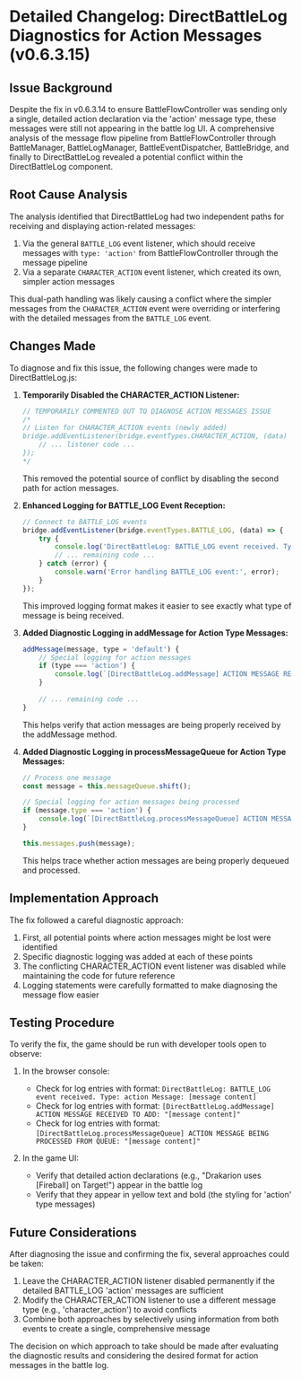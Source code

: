 # Detailed Changelog: DirectBattleLog Diagnostics for Action Messages (v0.6.3.15)

## Issue Background

Despite the fix in v0.6.3.14 to ensure BattleFlowController was sending only a single, detailed action declaration via the 'action' message type, these messages were still not appearing in the battle log UI. A comprehensive analysis of the message flow pipeline from BattleFlowController through BattleManager, BattleLogManager, BattleEventDispatcher, BattleBridge, and finally to DirectBattleLog revealed a potential conflict within the DirectBattleLog component.

## Root Cause Analysis

The analysis identified that DirectBattleLog had two independent paths for receiving and displaying action-related messages:

1. Via the general `BATTLE_LOG` event listener, which should receive messages with `type: 'action'` from BattleFlowController through the message pipeline
2. Via a separate `CHARACTER_ACTION` event listener, which created its own, simpler action messages

This dual-path handling was likely causing a conflict where the simpler messages from the `CHARACTER_ACTION` event were overriding or interfering with the detailed messages from the `BATTLE_LOG` event.

## Changes Made

To diagnose and fix this issue, the following changes were made to DirectBattleLog.js:

1. **Temporarily Disabled the CHARACTER_ACTION Listener:**
   ```javascript
   // TEMPORARILY COMMENTED OUT TO DIAGNOSE ACTION MESSAGES ISSUE
   /*
   // Listen for CHARACTER_ACTION events (newly added)
   bridge.addEventListener(bridge.eventTypes.CHARACTER_ACTION, (data) => {
       // ... listener code ...
   });
   */
   ```
   This removed the potential source of conflict by disabling the second path for action messages.

2. **Enhanced Logging for BATTLE_LOG Event Reception:**
   ```javascript
   // Connect to BATTLE_LOG events
   bridge.addEventListener(bridge.eventTypes.BATTLE_LOG, (data) => {
       try {
           console.log('DirectBattleLog: BATTLE_LOG event received. Type:', data.type, 'Message:', data.message);
           // ... remaining code ...
       } catch (error) {
           console.warn('Error handling BATTLE_LOG event:', error);
       }
   });
   ```
   This improved logging format makes it easier to see exactly what type of message is being received.

3. **Added Diagnostic Logging in addMessage for Action Type Messages:**
   ```javascript
   addMessage(message, type = 'default') {
       // Special logging for action messages
       if (type === 'action') {
           console.log(`[DirectBattleLog.addMessage] ACTION MESSAGE RECEIVED TO ADD: "${message}"`);
       }
       
       // ... remaining code ...
   }
   ```
   This helps verify that action messages are being properly received by the addMessage method.

4. **Added Diagnostic Logging in processMessageQueue for Action Type Messages:**
   ```javascript
   // Process one message
   const message = this.messageQueue.shift();
   
   // Special logging for action messages being processed
   if (message.type === 'action') {
       console.log(`[DirectBattleLog.processMessageQueue] ACTION MESSAGE BEING PROCESSED FROM QUEUE: "${message.text}"`);
   }
   
   this.messages.push(message);
   ```
   This helps trace whether action messages are being properly dequeued and processed.

## Implementation Approach

The fix followed a careful diagnostic approach:

1. First, all potential points where action messages might be lost were identified
2. Specific diagnostic logging was added at each of these points
3. The conflicting CHARACTER_ACTION event listener was disabled while maintaining the code for future reference
4. Logging statements were carefully formatted to make diagnosing the message flow easier

## Testing Procedure

To verify the fix, the game should be run with developer tools open to observe:

1. In the browser console:
   - Check for log entries with format: `DirectBattleLog: BATTLE_LOG event received. Type: action Message: [message content]`
   - Check for log entries with format: `[DirectBattleLog.addMessage] ACTION MESSAGE RECEIVED TO ADD: "[message content]"`
   - Check for log entries with format: `[DirectBattleLog.processMessageQueue] ACTION MESSAGE BEING PROCESSED FROM QUEUE: "[message content]"`

2. In the game UI:
   - Verify that detailed action declarations (e.g., "Drakarion uses [Fireball] on Target!") appear in the battle log
   - Verify that they appear in yellow text and bold (the styling for 'action' type messages)

## Future Considerations

After diagnosing the issue and confirming the fix, several approaches could be taken:

1. Leave the CHARACTER_ACTION listener disabled permanently if the detailed BATTLE_LOG 'action' messages are sufficient
2. Modify the CHARACTER_ACTION listener to use a different message type (e.g., 'character_action') to avoid conflicts
3. Combine both approaches by selectively using information from both events to create a single, comprehensive message

The decision on which approach to take should be made after evaluating the diagnostic results and considering the desired format for action messages in the battle log.

